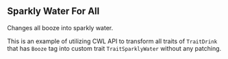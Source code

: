 ## Sparkly Water For All

Changes all booze into sparkly water.

This is an example of utilizing CWL API to transform all traits of `TraitDrink` that has `Booze` tag into custom trait `TraitSparklyWater` without any patching. 